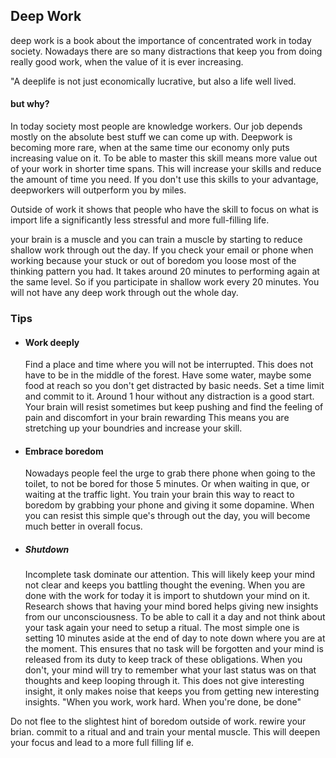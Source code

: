 ## Deep Work
deep work is a book about the importance of concentrated work in today society. Nowadays
there are so many distractions that keep you from doing really good work, when the value of it is ever increasing.

"A deeplife is not just economically lucrative, but also a life well lived.
 
#### but why?
In today society most people are knowledge workers. Our job depends mostly on the absolute best stuff we can come up with.
Deepwork is becoming more rare, when at the same time our economy only puts increasing value on it. To be able to master this skill means more value out of your work in shorter time spans. 
This will increase your skills and reduce the amount of time you need. If you don't use this skills to your advantage, deepworkers will outperform you by miles.

Outside of work it shows that people who have the skill to focus on what is import life a significantly less stressful and more full-filling life.

your brain is a muscle and you can train a muscle by starting to reduce shallow work through out the day.
If you check your email or phone when working because your stuck or out of boredom you loose most of the thinking pattern you had.
It takes around 20 minutes to performing again at the same level. So if you participate in shallow work every 20 minutes. You will not have any deep
work through out the whole day.

### Tips
 - #### Work deeply
    Find a place and time where you will not be interrupted. This does not have to be in the middle of the forest.
    Have some water, maybe some food at reach so you don't get distracted by basic needs.
    Set a time limit and commit to it. Around 1 hour without any distraction is a good start. Your brain will resist sometimes but keep pushing and find the feeling of pain and discomfort in your brain rewarding
    This means you are stretching up your boundries and increase your skill.
 
 - #### Embrace boredom
    Nowadays people feel the urge to grab there phone when going to the toilet, to not be bored for those 5 minutes. Or when waiting in que, or waiting at the traffic light.
    You train your brain this way to react to boredom by grabbing your phone and giving it some dopamine.
    When you can resist this simple que's through out the day, you will become much better in overall focus.  

 - ##### Shutdown
    Incomplete task dominate our attention. This will likely keep your mind not clear and keeps you battling thought the evening.
    When you are done with the work for today it is import to shutdown your mind on it. Research shows that having your mind bored helps giving new insights from our unconsciousness.
    To be able to call it a day and not think about your task again your need to setup a ritual. The most simple one is setting 10 minutes aside at the end of day to note down where you are at the moment.
    This ensures that no task will be forgotten and your mind is released from its duty to keep track of these obligations. When you don't, your mind will try to remember what your last status was on that thoughts and keep looping through it.
    This does not give interesting insight, it only makes noise that keeps you from getting new interesting insights.
    "When you work, work hard. When you're done, be done"
    
 Do not flee to the slightest hint of boredom outside of work. rewire your brian. commit to a ritual and and train your mental muscle. This will deepen your focus and lead to a more full filling lif e. 
 
    

  
